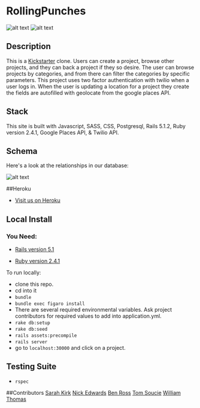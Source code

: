 # RollingPunches
![alt text](http://imgur.com/a/p2gT4)
![alt text](http://imgur.com/a/Qok69)
## Description

This is a [Kickstarter](https://www.kickstarter.com/) clone. Users can create a project, browse other projects, and they can back a project if they so desire. The user can browse projects by categories, and from there can filter the categories by specific parameters. This project uses two factor authentication with twilio when a user logs in. When the user is updating a location for a project they create the fields are autofilled with geolocate from the google places API.

## Stack

This site is built with Javascript, SASS, CSS, Postgresql, Rails 5.1.2, Ruby version 2.4.1, Google Places API, & Twilio API.

## Schema

Here's a look at the relationships in our database:

![alt text](http://imgur.com/a/bCl1v)

##Heroku
  * [Visit us on Heroku](https://ks-clone.herokuapp.com/)

## Local Install

  ### You Need:
  * [Rails version 5.1](http://installrails.com/)

  * [Ruby version 2.4.1](https://www.ruby-lang.org/en/documentation/installation/)

To run locally:
  * clone this repo.
  * cd into it
  * ```bundle```
  * ```bundle exec figaro install```
  * There are several required environmental variables. Ask project contributors for required values to add into application.yml.
  * ```rake db:setup```
  * ```rake db:seed```
  * ```rails assets:precompile```
  * ```rails server```
  * go to ```localhost:30000``` and click on a project.

## Testing Suite
  * ```rspec```

##Contributors
[Sarah Kirk](https://github.com/sarahdactyl71)
[Nick Edwards](https://github.com/nickedwards109)
[Ben Ross](https://github.com/Benja-Ross)
[Tom Soucie](https://github.com/TomSoucie)
[William Thomas](https://github.com/wthoma22)
